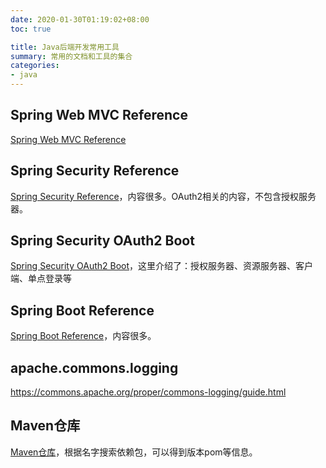 ```yaml
---
date: 2020-01-30T01:19:02+08:00
toc: true

title: Java后端开发常用工具
summary: 常用的文档和工具的集合
categories:
- java
---
```


## Spring Web MVC Reference
[Spring Web MVC Reference][spring_web_mvc]

## Spring Security Reference
[Spring Security Reference][spring_security]，内容很多。OAuth2相关的内容，不包含授权服务器。

## Spring Security OAuth2 Boot
[Spring Security OAuth2 Boot][spring-security-oauth2-boot]，这里介绍了：授权服务器、资源服务器、客户端、单点登录等

## Spring Boot Reference
[Spring Boot Reference][spring-boot]，内容很多。

## apache.commons.logging
https://commons.apache.org/proper/commons-logging/guide.html

## Maven仓库
[Maven仓库][mvnrepository]，根据名字搜索依赖包，可以得到版本pom等信息。


[spring_web_mvc]:https://docs.spring.io/spring/docs/current/spring-framework-reference/web.html
[spring_security]:https://docs.spring.io/spring-security/site/docs/5.2.2.BUILD-SNAPSHOT/reference/htmlsingle/
[mvnrepository]:https://mvnrepository.com/
[spring-security-oauth2-boot]:https://docs.spring.io/spring-security-oauth2-boot/docs/current-SNAPSHOT/reference/htmlsingle/
[spring-boot]:https://docs.spring.io/spring-boot/docs/2.2.4.RELEASE/reference/html/spring-boot-features.html